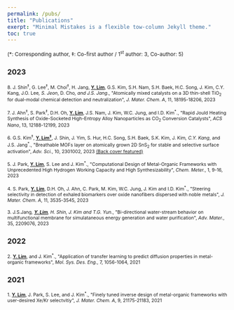 ```yaml
---
permalink: /pubs/
title: "Publications"
exerpt: "Minimal Mistakes is a flexible tow-column Jekyll theme."
toc: true
--- 
```

<span style="font-size:85%">(*: Corresponding author, ‡: Co-first author / 1<sup>st</sup> author: 3, Co-author: 5)</span>

### 2023
<span style="font-size:75%">8. J. Shin<sup>‡</sup>, G. Lee<sup>‡</sup>, M. Choi<sup>‡</sup>, H. Jang, **<u>Y. Lim</u>**, G.S. Kim, S.H. Nam, S.H. Baek, H.C. Song, J. Kim, C.Y. Kang, J.O. Lee<sup>*</sup>, S. Jeon<sup>*</sup>, D. Cho<sup>*</sup>, and J.S. Jang<sup>*</sup>., "Atomically mixed catalysts on a 3D thin-shell TiO<sub>2</sub> for dual-modal chemical detection and neutralization", _J. Mater. Chem. A_, 11, 18195-18206, 2023</span>

<span style="font-size:75%">7. J. Ahn<sup>‡</sup>, S. Park<sup>‡</sup>, D.H. Oh, **<u>Y. Lim</u>**, J.S. Nam, J. Kim, W.C. Jung, and I.D. Kim<sup>*</sup>., "Rapid Jould Heating Synthesis of Oxide-Socketed High-Entropy Alloy Nanoparticles as CO<sub>2</sub> Conversion Catalysts", _ACS Nano_, 13, 12188-12199, 2023</span>

<span style="font-size:75%">6. G.S. Kim<sup>‡</sup>, **<u>Y. Lim<sup>‡</sup></u>**, J. Shin, J. Yim, S. Hur, H.C. Song, S.H. Baek, S.K. Kim, J. Kim<sup>*</sup>, C.Y. Kang<sup>*</sup>, and J.S. Jang<sup>*</sup>., "Breathable MOFs layer on atomically grown 2D SnS<sub>2</sub> for stable and selective surface activation", _Adv. Sci._, 10, 2301002, 2023 <u>(Back cover featured)</u></span>

<span style="font-size:75%">5. J. Park, **<u>Y. Lim</u>**, S. Lee and J. Kim<sup>*</sup>., "Computational Design of Metal-Organic Frameworks with Unprecedented High Hydrogen Working Capacity and High Synthesizability", _Chem. Meter._, 1, 9-16, 2023</span>

<span style="font-size:75%">4. S. Park, **<u>Y. Lim</u>**, D.H. Oh, J. Ahn, C. Park, M. Kim, W.C. Jung, J. Kim and I.D. Kim<sup>*</sup>., "Steering selectivity in detection of exhaled biomarkers over oxide nanofibers dispersed with noble metals", _J. Mater. Chem. A_, 11, 3535-3545, 2023</span>

<span style="font-size:75%">3. J.S.Jang<sup>*</sup>, **<u>Y. Lim</u>**, H. Shin, J. Kim and T.G. Yun<sup>*</sup>., "Bi-directional water-stream behavior on multifunctional membrane for simulataneous energy generation and water purification", _Adv. Mater._, 35, 2209076, 2023</span>

### 2022
<span style="font-size:75%">2. **<u>Y. Lim</u>**, and J. Kim<sup>*</sup>., "Application of transfer learning to predict diffusion properties in metal-organic frameworks", _Mol. Sys. Des. Eng._, 7, 1056-1064, 2021</span>

### 2021
<span style="font-size:75%">1. **<u>Y. Lim</u>**, J. Park, S. Lee, and J. Kim<sup>*</sup>., "Finely tuned inverse design of metal-organic frameworks with user-desired Xe/Kr selectvitiy", _J. Mater. Chem. A_, 9, 21175-21183, 2021</span>